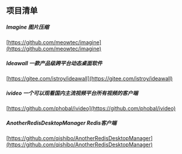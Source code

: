 ## 项目清单

#####   Imagine 图片压缩
[https://github.com/meowtec/imagine](https://github.com/meowtec/imagine)

#####   Ideawall  一款产品级跨平台动态桌面软件
[https://gitee.com/istroy/ideawall](https://gitee.com/istroy/ideawall)

##### ivideo  一个可以观看国内主流视频平台所有视频的客户端
[https://github.com/phobal/ivideo](https://github.com/phobal/ivideo) 

#####  AnotherRedisDesktopManager  Redis客户端
[https://github.com/qishibo/AnotherRedisDesktopManager](https://github.com/qishibo/AnotherRedisDesktopManager)   


